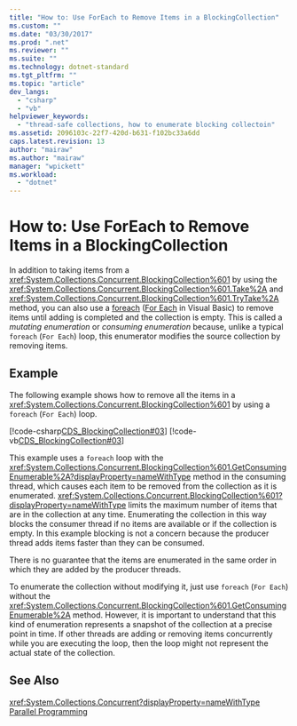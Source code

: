 ```yaml
---
title: "How to: Use ForEach to Remove Items in a BlockingCollection"
ms.custom: ""
ms.date: "03/30/2017"
ms.prod: ".net"
ms.reviewer: ""
ms.suite: ""
ms.technology: dotnet-standard
ms.tgt_pltfrm: ""
ms.topic: "article"
dev_langs: 
  - "csharp"
  - "vb"
helpviewer_keywords: 
  - "thread-safe collections, how to enumerate blocking collectoin"
ms.assetid: 2096103c-22f7-420d-b631-f102bc33a6dd
caps.latest.revision: 13
author: "mairaw"
ms.author: "mairaw"
manager: "wpickett"
ms.workload: 
  - "dotnet"
---
```

# How to: Use ForEach to Remove Items in a BlockingCollection
In addition to taking items from a <xref:System.Collections.Concurrent.BlockingCollection%601> by using the <xref:System.Collections.Concurrent.BlockingCollection%601.Take%2A> and <xref:System.Collections.Concurrent.BlockingCollection%601.TryTake%2A> method, you can also use a [foreach](~/docs/csharp/language-reference/keywords/foreach-in.md) ([For Each](~/docs/visual-basic/language-reference/statements/for-each-next-statement.md) in Visual Basic) to remove items until adding is completed and the collection is empty. This is called a *mutating enumeration* or *consuming enumeration* because, unlike a typical `foreach` (`For Each`) loop, this enumerator modifies the source collection by removing items.  
  
## Example  
 The following example shows how to remove all the items in a <xref:System.Collections.Concurrent.BlockingCollection%601> by using a `foreach` (`For Each`) loop.  
  
 [!code-csharp[CDS_BlockingCollection#03](../../../../samples/snippets/csharp/VS_Snippets_Misc/cds_blockingcollection/cs/example03.cs#03)]
 [!code-vb[CDS_BlockingCollection#03](../../../../samples/snippets/visualbasic/VS_Snippets_Misc/cds_blockingcollection/vb/enumeratebc.vb#03)]  
  
 This example uses a `foreach` loop with the <xref:System.Collections.Concurrent.BlockingCollection%601.GetConsumingEnumerable%2A?displayProperty=nameWithType> method in the consuming thread, which causes each item to be removed from the collection as it is enumerated. <xref:System.Collections.Concurrent.BlockingCollection%601?displayProperty=nameWithType> limits the maximum number of items that are in the collection at any time. Enumerating the collection in this way blocks the consumer thread if no items are available or if the collection is empty. In this example blocking is not a concern because the producer thread adds items faster than they can be consumed.  
  
 There is no guarantee that the items are enumerated in the same order in which they are added by the producer threads.  
  
 To enumerate the collection without modifying it, just use `foreach` (`For Each`) without the <xref:System.Collections.Concurrent.BlockingCollection%601.GetConsumingEnumerable%2A> method. However, it is important to understand that this kind of enumeration represents a snapshot of the collection at a precise point in time. If other threads are adding or removing items concurrently while you are executing the loop, then the loop might not represent the actual state of the collection.  
  
## See Also  
 <xref:System.Collections.Concurrent?displayProperty=nameWithType>  
 [Parallel Programming](../../../../docs/standard/parallel-programming/index.md)
